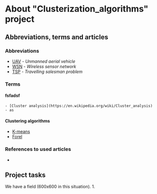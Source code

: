 # About "Clusterization_algorithms" project

 ## Abbreviations, terms and articles

  ### Abbreviations

  - [UAV](https://en.wikipedia.org/wiki/Unmanned_aerial_vehicle) - *Unmanned aerial vehicle*
  - [WSN](https://en.wikipedia.org/wiki/Wireless_sensor_network) - *Wireless sensor network*
  - [TSP](https://en.wikipedia.org/wiki/Travelling_salesman_problem) - *Travelling salesman problem*

  ### Terms
  
   #### fsfadsf
   
    - [Cluster analysis](https://en.wikipedia.org/wiki/Cluster_analysis)
    - as
  
   #### Clustering algorithms
   
   - [K-means](https://en.wikipedia.org/wiki/K-means_clustering)
   - [Forel](https://ru.wikipedia.org/wiki/%D0%90%D0%BB%D0%B3%D0%BE%D1%80%D0%B8%D1%82%D0%BC%D1%8B_%D1%81%D0%B5%D0%BC%D0%B5%D0%B9%D1%81%D1%82%D0%B2%D0%B0_FOREL)
   
   #### 
  
  ### References to used articles
  -
  
## Project tasks

 We have a field (600x600 in this situation).
 1. 
